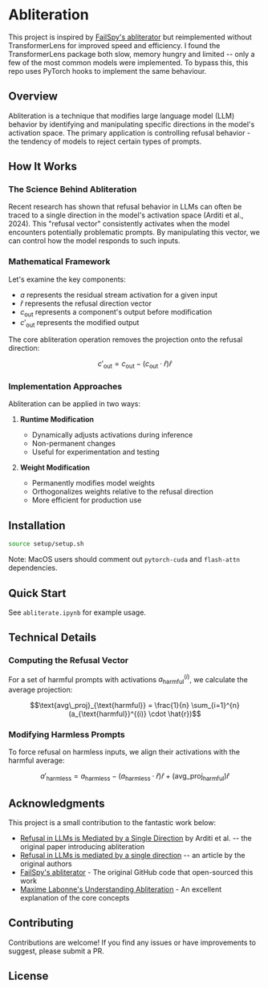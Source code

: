 # Abliteration

This project is inspired by [FailSpy's abliterator](https://github.com/FailSpy/abliterator) but reimplemented without TransformerLens for improved speed and efficiency. I found the TransformerLens package both slow, memory hungry and limited -- only a few of the most common models were implemented. To bypass this, this repo uses PyTorch hooks to implement the same behaviour. 

## Overview

Abliteration is a technique that modifies large language model (LLM) behavior by identifying and manipulating specific directions in the model's activation space. The primary application is controlling refusal behavior - the tendency of models to reject certain types of prompts.

## How It Works

### The Science Behind Abliteration

Recent research has shown that refusal behavior in LLMs can often be traced to a single direction in the model's activation space (Arditi et al., 2024). This "refusal vector" consistently activates when the model encounters potentially problematic prompts. By manipulating this vector, we can control how the model responds to such inputs.

### Mathematical Framework

Let's examine the key components:

- $a$ represents the residual stream activation for a given input
- $\hat{r}$ represents the refusal direction vector
- $c_{\text{out}}$ represents a component's output before modification
- $c'_{\text{out}}$ represents the modified output

The core abliteration operation removes the projection onto the refusal direction:

```math
c'_{\text{out}} = c_{\text{out}} - (c_{\text{out}} \cdot \hat{r}) \hat{r}
```

### Implementation Approaches

Abliteration can be applied in two ways:

1. **Runtime Modification**
   - Dynamically adjusts activations during inference
   - Non-permanent changes
   - Useful for experimentation and testing

2. **Weight Modification**
   - Permanently modifies model weights
   - Orthogonalizes weights relative to the refusal direction
   - More efficient for production use

## Installation

```bash
source setup/setup.sh
```

Note: MacOS users should comment out `pytorch-cuda` and `flash-attn` dependencies.

## Quick Start

See `abliterate.ipynb` for example usage.

## Technical Details

### Computing the Refusal Vector

For a set of harmful prompts with activations $a_{\text{harmful}}^{(i)}$, we calculate the average projection:

```math
\text{avg\_proj}_{\text{harmful}} = \frac{1}{n} \sum_{i=1}^{n} (a_{\text{harmful}}^{(i)} \cdot \hat{r})
```

### Modifying Harmless Prompts

To force refusal on harmless inputs, we align their activations with the harmful average:

```math
a'_{\text{harmless}} = a_{\text{harmless}} - (a_{\text{harmless}} \cdot \hat{r}) \hat{r} + (\text{avg\_proj}_{\text{harmful}}) \hat{r}
```

## Acknowledgments

This project is a small contribution to the fantastic work below:

- [Refusal in LLMs is Mediated by a Single Direction](https://arxiv.org/abs/2406.11717) by Arditi et al. -- the original paper introducing abliteration
- [Refusal in LLMs is mediated by a single direction](https://www.lesswrong.com/posts/jGuXSZgv6qfdhMCuJ/refusal-in-llms-is-mediated-by-a-single-direction) -- an article by the original authors
- [FailSpy's abliterator](https://github.com/FailSpy/abliterator) - The original GitHub code that open-sourced this work
- [Maxime Labonne's Understanding Abliteration](https://huggingface.co/blog/mlabonne/abliteration) - An excellent explanation of the core concepts


## Contributing

Contributions are welcome! If you find any issues or have improvements to suggest, please submit a PR.

## License
